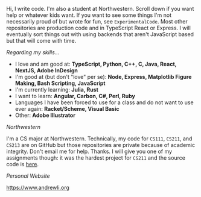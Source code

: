 Hi, I write code. I'm also a student at Northwestern. Scroll down if you want help or whatever kids want. If you want to see some things I'm not necessarily proud of but wrote for fun, see `ExperimentalCode`. Most other repositories are production code and in TypeScript React or Express. I will eventually sort things out with using backends that aren't JavaScript based but that will come with time.

_Regarding my skills..._

- I love and am good at: **TypeScript, Python, C++, C, Java, React, NextJS, Adobe InDesign**
- I'm good at (but don't "love" per se): **Node, Express, Matplotlib Figure Making, Bash Scripting, JavaScript**
- I'm currently learning: **Julia, Rust**
- I want to learn: **Angular, Carbon, C#, Perl, Ruby**
- Languages I have been forced to use for a class and do not want to use ever again: **Racket/Scheme, Visual Basic**
- Other: **Adobe Illustrator**

_Northwestern_

I'm a CS major at Northwestern. Technically, my code for `CS111`, `CS211`, and `CS213` are on GitHub but those repositories are private because of academic integrity. Don't email me for help. Thanks. I will give you one of my assignments though: it was the hardest project for `CS211` and the source code is [here](https://www.youtube.com/watch?v=dQw4w9WgXcQ).

_Personal Website_

https://www.andrewli.org

